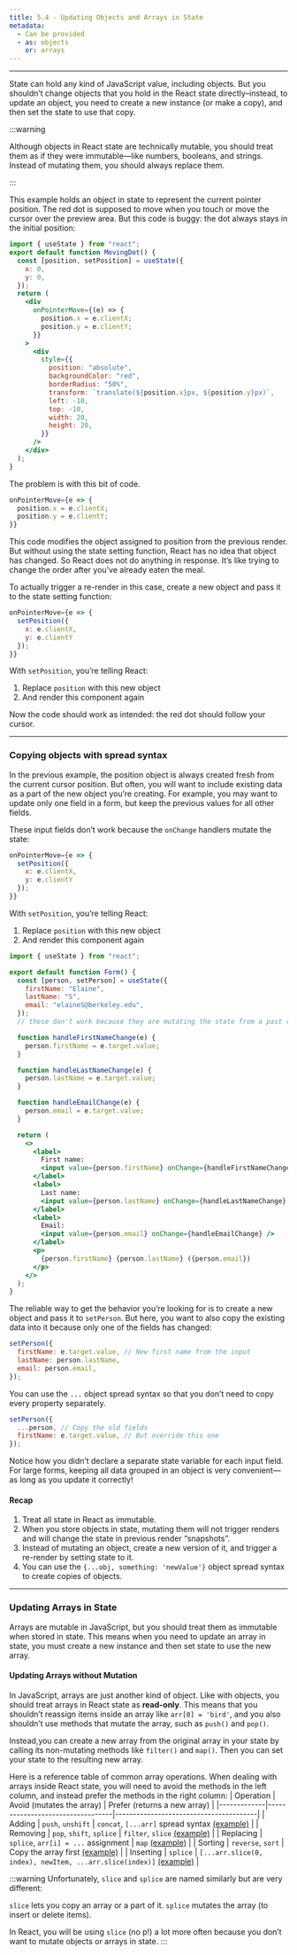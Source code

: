 ```yaml
---
title: 5.4 - Updating Objects and Arrays in State
metadata:
  - Can be provided
  - as: objects
    or: arrays
---
```


---

State can hold any kind of JavaScript value, including objects. But you shouldn’t change objects that you hold in the React state directly–instead, to update an object, you need to create a new instance (or make a copy), and then set the state to use that copy.

:::warning

Although objects in React state are technically mutable, you should treat them as if they were immutable—like numbers, booleans, and strings. Instead of mutating them, you should always replace them.

:::

This example holds an object in state to represent the current pointer position. The red dot is supposed to move when you touch or move the cursor over the preview area. But this code is buggy: the dot always stays in the initial position:

```jsx
import { useState } from "react";
export default function MovingDot() {
  const [position, setPosition] = useState({
    x: 0,
    y: 0,
  });
  return (
    <div
      onPointerMove={(e) => {
        position.x = e.clientX;
        position.y = e.clientY;
      }}
    >
      <div
        style={{
          position: "absolute",
          backgroundColor: "red",
          borderRadius: "50%",
          transform: `translate(${position.x}px, ${position.y}px)`,
          left: -10,
          top: -10,
          width: 20,
          height: 20,
        }}
      />
    </div>
  );
}
```

The problem is with this bit of code.

```jsx
onPointerMove={e => {
  position.x = e.clientX;
  position.y = e.clientY;
}}
```

This code modifies the object assigned to position from the previous render. But without using the state setting function, React has no idea that object has changed. So React does not do anything in response. It’s like trying to change the order after you’ve already eaten the meal.

To actually trigger a re-render in this case, create a new object and pass it to the state setting function:

```jsx
onPointerMove={e => {
  setPosition({
    x: e.clientX,
    y: e.clientY
  });
}}
```

With `setPosition`, you’re telling React:

1. Replace `position` with this new object
2. And render this component again

Now the code should work as intended: the red dot should follow your cursor.

---

### Copying objects with spread syntax

In the previous example, the position object is always created fresh from the current cursor position. But often, you will want to include existing data as a part of the new object you’re creating. For example, you may want to update only one field in a form, but keep the previous values for all other fields.

These input fields don’t work because the `onChange` handlers mutate the state:

```jsx
onPointerMove={e => {
  setPosition({
    x: e.clientX,
    y: e.clientY
  });
}}
```

With `setPosition`, you’re telling React:

1. Replace `position` with this new object
2. And render this component again

```jsx
import { useState } from "react";

export default function Form() {
  const [person, setPerson] = useState({
    firstName: "Elaine",
    lastName: "S",
    email: "elaineS@berkeley.edu",
  });
  // these don't work because they are mutating the state from a past render.

  function handleFirstNameChange(e) {
    person.firstName = e.target.value;
  }

  function handleLastNameChange(e) {
    person.lastName = e.target.value;
  }

  function handleEmailChange(e) {
    person.email = e.target.value;
  }

  return (
    <>
      <label>
        First name:
        <input value={person.firstName} onChange={handleFirstNameChange} />
      </label>
      <label>
        Last name:
        <input value={person.lastName} onChange={handleLastNameChange} />
      </label>
      <label>
        Email:
        <input value={person.email} onChange={handleEmailChange} />
      </label>
      <p>
        {person.firstName} {person.lastName} ({person.email})
      </p>
    </>
  );
}
```

The reliable way to get the behavior you’re looking for is to create a new object and pass it to `setPerson`. But here, you want to also copy the existing data into it because only one of the fields has changed:

```jsx
setPerson({
  firstName: e.target.value, // New first name from the input
  lastName: person.lastName,
  email: person.email,
});
```

You can use the `...` object spread syntax so that you don’t need to copy every property separately.

```jsx
setPerson({
  ...person, // Copy the old fields
  firstName: e.target.value, // But override this one
});
```

Notice how you didn’t declare a separate state variable for each input field. For large forms, keeping all data grouped in an object is very convenient—as long as you update it correctly!

#### Recap

1. Treat all state in React as immutable.
2. When you store objects in state, mutating them will not trigger renders and will change the state in previous render “snapshots”.
3. Instead of mutating an object, create a new version of it, and trigger a re-render by setting state to it.
4. You can use the `{...obj, something: 'newValue'}` object spread syntax to create copies of objects.

---

### Updating Arrays in State

Arrays are mutable in JavaScript, but you should treat them as immutable when stored in state. This means when you need to update an array in state, you must create a new instance and then set state to use the new array.

#### Updating Arrays without Mutation

In JavaScript, arrays are just another kind of object. Like with objects, you should treat arrays in React state as **read-only**. This means that you shouldn’t reassign items inside an array like `arr[0] = 'bird'`, and you also shouldn’t use methods that mutate the array, such as `push()` and `pop()`.

Instead,you can create a new array from the original array in your state by calling its non-mutating methods like `filter()` and `map()`. Then you can set your state to the resulting new array.

Here is a reference table of common array operations. When dealing with arrays inside React state, you will need to avoid the methods in the left column, and instead prefer the methods in the right column:
| Operation | Avoid (mutates the array) | Prefer (returns a new array) |
|-------------|----------------------------------|----------------------------------------|
| Adding | `push`, `unshift` | `concat`, `[...arr]` spread syntax [(example)](https://react.dev/learn/updating-arrays-in-state#adding-to-an-array) |
| Removing | `pop`, `shift`, `splice` | `filter`, `slice` [(example)](https://react.dev/learn/updating-arrays-in-state#removing-from-an-array) |
| Replacing | `splice`, `arr[i] = ...` assignment | `map` [(example)](https://react.dev/learn/updating-arrays-in-state#replacing-items-in-an-array) |
| Sorting | `reverse`, `sort` | Copy the array first [(example)](https://react.dev/learn/updating-arrays-in-state#making-other-changes-to-an-array) |
| Inserting | `splice` | `[...arr.slice(0, index), newItem, ...arr.slice(index)]` [(example)](https://react.dev/learn/updating-arrays-in-state#inserting-into-an-array) |

:::warning
Unfortunately, `slice` and `splice` are named similarly but are very different:

`slice` lets you copy an array or a part of it.
`splice` mutates the array (to insert or delete items).

In React, you will be using `slice` (no p!) a lot more often because you don’t want to mutate objects or arrays in state.
:::
